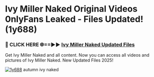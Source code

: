 # Ivy Miller Naked Original Videos 0nlyFans Leaked - Files Updated! (1y688)

<h3>🔴 CLICK HERE 🌐==►► <a href="https://tinyurl.com/yckcrads" rel="nofollow">Ivy Miller Naked Updated Files</a></h3>

Get Ivy Miller Naked and all content. Now you can access all videos and pictures of Ivy Miller Naked. New Updated Files 2025!

[![1y688](https://i.imgur.com/hpKpOFt.gif)](https://tinyurl.com/yckcrads)
autumn ivy naked
